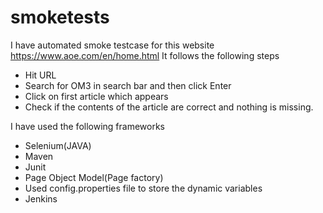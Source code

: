 # smoketests
I have automated smoke testcase for this website https://www.aoe.com/en/home.html
It follows the following steps
- Hit URL
- Search for OM3 in search bar and then click Enter
- Click on first article which appears
- Check if the contents of the article are correct and nothing is missing.

I have used the following frameworks 
- Selenium(JAVA)
- Maven
- Junit
- Page Object Model(Page factory)
- Used config.properties file to store the dynamic variables
- Jenkins
